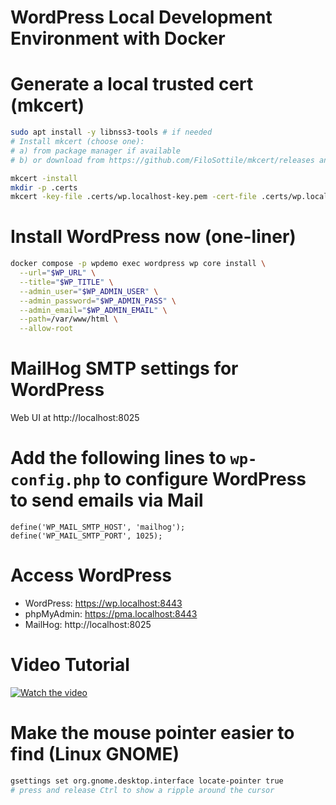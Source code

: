 # WordPress Local Development Environment with Docker


# Generate a local trusted cert (mkcert)
```bash
sudo apt install -y libnss3-tools # if needed
# Install mkcert (choose one):
# a) from package manager if available
# b) or download from https://github.com/FiloSottile/mkcert/releases and place it in /usr/local/bin

mkcert -install
mkdir -p .certs
mkcert -key-file .certs/wp.localhost-key.pem -cert-file .certs/wp.localhost-cert.pem wp.localhost pma.localhost
```


# Install WordPress now (one-liner)
```bash
docker compose -p wpdemo exec wordpress wp core install \
  --url="$WP_URL" \
  --title="$WP_TITLE" \
  --admin_user="$WP_ADMIN_USER" \
  --admin_password="$WP_ADMIN_PASS" \
  --admin_email="$WP_ADMIN_EMAIL" \
  --path=/var/www/html \
  --allow-root
```

# MailHog SMTP settings for WordPress
Web UI at http://localhost:8025



# Add the following lines to `wp-config.php` to configure WordPress to send emails via Mail

```angular2html
define('WP_MAIL_SMTP_HOST', 'mailhog');
define('WP_MAIL_SMTP_PORT', 1025);

```

# Access WordPress
- WordPress: https://wp.localhost:8443
- phpMyAdmin: https://pma.localhost:8443
- MailHog: http://localhost:8025

# Video Tutorial
[![Watch the video](https://img.youtube.com/vi/your_video_id/hqdefault.jpg)](https://youtu.be/your_video_id)

# Make the mouse pointer easier to find (Linux GNOME)
```bash
gsettings set org.gnome.desktop.interface locate-pointer true
# press and release Ctrl to show a ripple around the cursor
```